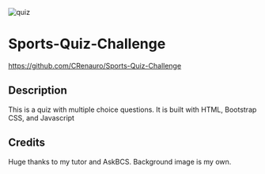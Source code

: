 ![quiz](https://user-images.githubusercontent.com/71401585/115096531-8d4ff080-9ef3-11eb-88d8-2d5159c8f9b6.jpg)


# Sports-Quiz-Challenge
https://github.com/CRenauro/Sports-Quiz-Challenge

## Description 

This is a quiz with multiple choice questions.
It is built with HTML, Bootstrap CSS, and Javascript


## Credits

Huge thanks to my tutor and AskBCS.
Background image is my own.
